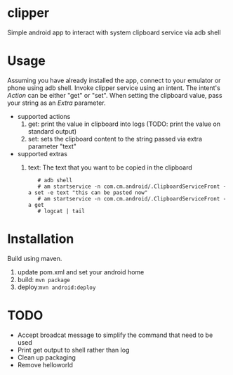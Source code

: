 # clipper
Simple android app to interact with system clipboard service via adb shell

# Usage
Assuming you have already installed the app, connect to your emulator or phone using adb shell.
Invoke clipper service using an intent. The intent's *Action* can be either "get" or "set". When setting the clipboard value, pass your string as an *Extra* parameter.

* supported actions
  1. get: print the value in clipboard into logs (TODO: print the value on standard output)
  2. set: sets the clipboard content to the string passed via extra parameter "text"
* supported extras
  1. text: The text that you want to be copied in the clipboard


  			# adb shell
  			# am startservice -n com.cm.android/.ClipboardServiceFront -a set -e text "this can be pasted now"
  			# am startservice -n com.cm.android/.ClipboardServiceFront -a get
  			# logcat | tail 

# Installation
Build using maven.

1. update pom.xml and set your android home
2. build: `mvn package` 
3. deploy:`mvn android:deploy`

  		 

# TODO
* Accept broadcat message to simplify the command that need to be used
* Print get output to shell rather than log 
* Clean up packaging
* Remove helloworld
